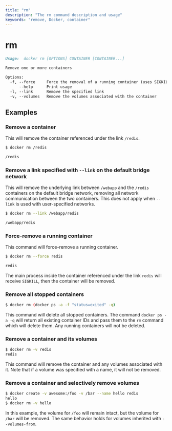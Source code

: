 ```yaml
---
title: "rm"
description: "The rm command description and usage"
keywords: "remove, Docker, container"
---
```


<!-- This file is maintained within the docker/cli GitHub
     repository at https://github.com/docker/cli/. Make all
     pull requests against that repo. If you see this file in
     another repository, consider it read-only there, as it will
     periodically be overwritten by the definitive file. Pull
     requests which include edits to this file in other repositories
     will be rejected.
-->

# rm

```markdown
Usage:  docker rm [OPTIONS] CONTAINER [CONTAINER...]

Remove one or more containers

Options:
  -f, --force     Force the removal of a running container (uses SIGKILL)
      --help      Print usage
  -l, --link      Remove the specified link
  -v, --volumes   Remove the volumes associated with the container
```

## Examples

### Remove a container

This will remove the container referenced under the link
`/redis`.

```bash
$ docker rm /redis

/redis
```

### Remove a link specified with `--link` on the default bridge network

This will remove the underlying link between `/webapp` and the `/redis`
containers on the default bridge network, removing all network communication
between the two containers. This does not apply when `--link` is used with
user-specified networks.

```bash
$ docker rm --link /webapp/redis

/webapp/redis
```

### Force-remove a running container

This command will force-remove a running container.

```bash
$ docker rm --force redis

redis
```

The main process inside the container referenced under the link `redis` will receive
`SIGKILL`, then the container will be removed.

### Remove all stopped containers

```bash
$ docker rm (docker ps -a -f "status=exited" -q)
```

This command will delete all stopped containers. The command
`docker ps -a -q` will return all existing container IDs and pass them to
the `rm` command which will delete them. Any running containers will not be
deleted.

### Remove a container and its volumes

```bash
$ docker rm -v redis
redis
```

This command will remove the container and any volumes associated with it.
Note that if a volume was specified with a name, it will not be removed.

### Remove a container and selectively remove volumes

```bash
$ docker create -v awesome:/foo -v /bar --name hello redis
hello
$ docker rm -v hello
```

In this example, the volume for `/foo` will remain intact, but the volume for
`/bar` will be removed. The same behavior holds for volumes inherited with
`--volumes-from`.
